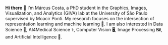 **Hi there** 👋 I’m Márcus Costa, a PhD student in the Graphics, Images, Visualization, and Analytics (GIVA) lab  at the University of São Paulo supervised by Moacir Ponti. My research focuses on the intersection of representation learning and machine learning 🤖.  I am also interested in Data Science 🎲, AI4Medical Science ⚕️, Computer Vision 🖥️, Image Processing 🖼️, and Artificial Intelligence 🧠.
